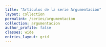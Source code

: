 ```yaml
---
title: "Artículos de la serie Argumentación"
layout: collection
permalink: /series/argumentacion
collection: argumentacion
author_profile: false
classes: wide
entries_layout: grid
---
```


